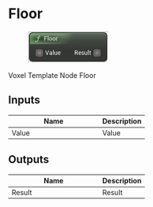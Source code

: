 # Floor

<div align="left" data-full-width="false"><figure><img src="../../../../api/Math/Operators/Floor.png" alt=""><figcaption></figcaption></figure></div>

Voxel Template Node Floor

## Inputs

<table><thead><tr><th width="170">Name</th><th>Description</th></tr></thead><tbody><tr><td>Value</td><td>Value</td></tr></tbody></table>

## Outputs

<table><thead><tr><th width="170">Name</th><th>Description</th></tr></thead><tbody><tr><td>Result</td><td>Result</td></tr></tbody></table>
